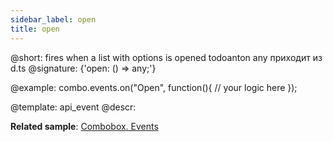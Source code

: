 ```yaml
---
sidebar_label: open
title: open
---          
```


@short: fires when a list with options is opened
todoanton any приходит из d.ts
@signature: {'open: () => any;'}

@example:
combo.events.on("Open", function(){
    // your logic here
});


@template: api_event
@descr:

**Related sample**: [Combobox. Events](https://snippet.dhtmlx.com/n70eqx5l)

